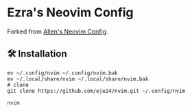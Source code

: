 # Ezra's Neovim Config
Forked from [Allen's Neovim Config](https://github.com/YilunAllenChen/nvim).

## 🛠️ Installation
```shell
mv ~/.config/nvim ~/.config/nvim.bak
mv ~/.local/share/nvim ~/.local/share/nvim.bak
# clone
git clone https://github.com/eje24/nvim.git ~/.config/nvim

nvim
```
